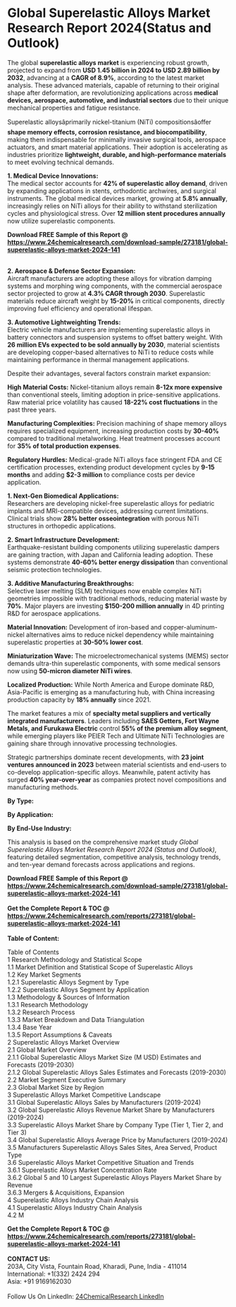 <h1>Global Superelastic Alloys Market Research Report 2024(Status and Outlook)</h1><p>The global <strong>superelastic alloys market</strong> is experiencing robust growth, projected to expand from <strong>USD 1.45 billion in 2024 to USD 2.89 billion by 2032</strong>, advancing at a <strong>CAGR of 8.9%</strong>, according to the latest market analysis. These advanced materials, capable of returning to their original shape after deformation, are revolutionizing applications across <strong>medical devices, aerospace, automotive, and industrial sectors</strong> due to their unique mechanical properties and fatigue resistance.</p><p>Superelastic alloysâprimarily nickel-titanium (NiTi) compositionsâoffer <strong>shape memory effects, corrosion resistance, and biocompatibility</strong>, making them indispensable for minimally invasive surgical tools, aerospace actuators, and smart material applications. Their adoption is accelerating as industries prioritize <strong>lightweight, durable, and high-performance materials</strong> to meet evolving technical demands.</p><p><strong>1. Medical Device Innovations:</strong><br>
The medical sector accounts for <strong>42% of superelastic alloy demand</strong>, driven by expanding applications in stents, orthodontic archwires, and surgical instruments. The global medical devices market, growing at <strong>5.8% annually</strong>, increasingly relies on NiTi alloys for their ability to withstand sterilization cycles and physiological stress. Over <strong>12 million stent procedures annually</strong> now utilize superelastic components.</p><div><b>Download FREE Sample of this Report @ 
            <a href="https://www.24chemicalresearch.com/download-sample/273181/global-superelastic-alloys-market-2024-141">
            https://www.24chemicalresearch.com/download-sample/273181/global-superelastic-alloys-market-2024-141</a></b></div><br><p><strong>2. Aerospace &amp; Defense Sector Expansion:</strong><br>
Aircraft manufacturers are adopting these alloys for vibration damping systems and morphing wing components, with the commercial aerospace sector projected to grow at <strong>4.3% CAGR through 2030</strong>. Superelastic materials reduce aircraft weight by <strong>15-20%</strong> in critical components, directly improving fuel efficiency and operational lifespan.</p><p><strong>3. Automotive Lightweighting Trends:</strong><br>
Electric vehicle manufacturers are implementing superelastic alloys in battery connectors and suspension systems to offset battery weight. With <strong>26 million EVs expected to be sold annually by 2030</strong>, material scientists are developing copper-based alternatives to NiTi to reduce costs while maintaining performance in thermal management applications.</p><p>Despite their advantages, several factors constrain market expansion:</p><p><strong>High Material Costs:</strong> Nickel-titanium alloys remain <strong>8-12x more expensive</strong> than conventional steels, limiting adoption in price-sensitive applications. Raw material price volatility has caused <strong>18-22% cost fluctuations</strong> in the past three years.</p><p><strong>Manufacturing Complexities:</strong> Precision machining of shape memory alloys requires specialized equipment, increasing production costs by <strong>30-40%</strong> compared to traditional metalworking. Heat treatment processes account for <strong>35% of total production expenses</strong>.</p><p><strong>Regulatory Hurdles:</strong> Medical-grade NiTi alloys face stringent FDA and CE certification processes, extending product development cycles by <strong>9-15 months</strong> and adding <strong>$2-3 million</strong> to compliance costs per device application.</p><p><strong>1. Next-Gen Biomedical Applications:</strong><br>
Researchers are developing nickel-free superelastic alloys for pediatric implants and MRI-compatible devices, addressing current limitations. Clinical trials show <strong>28% better osseointegration</strong> with porous NiTi structures in orthopedic applications.</p><p><strong>2. Smart Infrastructure Development:</strong><br>
Earthquake-resistant building components utilizing superelastic dampers are gaining traction, with Japan and California leading adoption. These systems demonstrate <strong>40-60% better energy dissipation</strong> than conventional seismic protection technologies.</p><p><strong>3. Additive Manufacturing Breakthroughs:</strong><br>
Selective laser melting (SLM) techniques now enable complex NiTi geometries impossible with traditional methods, reducing material waste by <strong>70%</strong>. Major players are investing <strong>$150-200 million annually</strong> in 4D printing R&amp;D for aerospace applications.</p><p><strong>Material Innovation:</strong> Development of iron-based and copper-aluminum-nickel alternatives aims to reduce nickel dependency while maintaining superelastic properties at <strong>30-50% lower cost</strong>.</p><p><strong>Miniaturization Wave:</strong> The microelectromechanical systems (MEMS) sector demands ultra-thin superelastic components, with some medical sensors now using <strong>50-micron diameter NiTi wires</strong>.</p><p><strong>Localized Production:</strong> While North America and Europe dominate R&amp;D, Asia-Pacific is emerging as a manufacturing hub, with China increasing production capacity by <strong>18% annually</strong> since 2021.</p><p>The market features a mix of <strong>specialty metal suppliers and vertically integrated manufacturers</strong>. Leaders including <strong>SAES Getters, Fort Wayne Metals, and Furukawa Electric</strong> control <strong>55% of the premium alloy segment</strong>, while emerging players like PEIER Tech and Ultimate NiTi Technologies are gaining share through innovative processing technologies.</p><p>Strategic partnerships dominate recent developments, with <strong>23 joint ventures announced in 2023</strong> between material scientists and end-users to co-develop application-specific alloys. Meanwhile, patent activity has surged <strong>40% year-over-year</strong> as companies protect novel compositions and manufacturing methods.</p><p><strong>By Type:</strong></p><p><strong>By Application:</strong></p><p><strong>By End-Use Industry:</strong></p><p>This analysis is based on the comprehensive market study <em>Global Superelastic Alloys Market Research Report 2024 (Status and Outlook)</em>, featuring detailed segmentation, competitive analysis, technology trends, and ten-year demand forecasts across applications and regions.</p><div><b>Download FREE Sample of this Report @ 
            <a href="https://www.24chemicalresearch.com/download-sample/273181/global-superelastic-alloys-market-2024-141">
            https://www.24chemicalresearch.com/download-sample/273181/global-superelastic-alloys-market-2024-141</a></b></div><br><div><b>Get the Complete Report & TOC @ 
            <a href="https://www.24chemicalresearch.com/reports/273181/global-superelastic-alloys-market-2024-141">
            https://www.24chemicalresearch.com/reports/273181/global-superelastic-alloys-market-2024-141</a></b></div><br>
            <b>Table of Content:</b><p>Table of Contents<br />
1 Research Methodology and Statistical Scope<br />
1.1 Market Definition and Statistical Scope of Superelastic Alloys<br />
1.2 Key Market Segments<br />
1.2.1 Superelastic Alloys Segment by Type<br />
1.2.2 Superelastic Alloys Segment by Application<br />
1.3 Methodology & Sources of Information<br />
1.3.1 Research Methodology<br />
1.3.2 Research Process<br />
1.3.3 Market Breakdown and Data Triangulation<br />
1.3.4 Base Year<br />
1.3.5 Report Assumptions & Caveats<br />
2 Superelastic Alloys Market Overview<br />
2.1 Global Market Overview<br />
2.1.1 Global Superelastic Alloys Market Size (M USD) Estimates and Forecasts (2019-2030)<br />
2.1.2 Global Superelastic Alloys Sales Estimates and Forecasts (2019-2030)<br />
2.2 Market Segment Executive Summary<br />
2.3 Global Market Size by Region<br />
3 Superelastic Alloys Market Competitive Landscape<br />
3.1 Global Superelastic Alloys Sales by Manufacturers (2019-2024)<br />
3.2 Global Superelastic Alloys Revenue Market Share by Manufacturers (2019-2024)<br />
3.3 Superelastic Alloys Market Share by Company Type (Tier 1, Tier 2, and Tier 3)<br />
3.4 Global Superelastic Alloys Average Price by Manufacturers (2019-2024)<br />
3.5 Manufacturers Superelastic Alloys Sales Sites, Area Served, Product Type<br />
3.6 Superelastic Alloys Market Competitive Situation and Trends<br />
3.6.1 Superelastic Alloys Market Concentration Rate<br />
3.6.2 Global 5 and 10 Largest Superelastic Alloys Players Market Share by Revenue<br />
3.6.3 Mergers & Acquisitions, Expansion<br />
4 Superelastic Alloys Industry Chain Analysis<br />
4.1 Superelastic Alloys Industry Chain Analysis<br />
4.2 M</p><div><b>Get the Complete Report & TOC @ 
            <a href="https://www.24chemicalresearch.com/reports/273181/global-superelastic-alloys-market-2024-141">
            https://www.24chemicalresearch.com/reports/273181/global-superelastic-alloys-market-2024-141</a></b></div><br><b>CONTACT US:</b><br>
            203A, City Vista, Fountain Road, Kharadi, Pune, India - 411014<br>
            International: +1(332) 2424 294<br>
            Asia: +91 9169162030 <br><br>
            Follow Us On LinkedIn: <a href="https://www.linkedin.com/company/24chemicalresearch/">24ChemicalResearch LinkedIn</a>